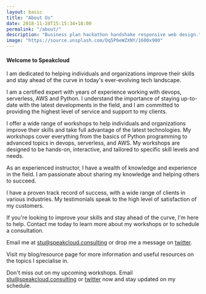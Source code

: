 ```yaml
---
layout: basic
title: "About Us"
date: 2018-11-28T15:15:34+10:00
permalink: "/about/"
description: "Business plan hackathon handshake responsive web design."
image: "https://source.unsplash.com/Dq5P6eWZXNY/1600x900"
---
```


#### Welcome to Speakcloud

I am dedicated to helping individuals and organizations improve their skills and stay ahead of the curve in today's ever-evolving tech landscape.

I am a certified expert with years of experience working with devops, serverless, AWS and Python. I understand the importance of staying up-to-date with the latest developments in the field, and I am committed to providing the highest level of service and support to my clients.

I offer a wide range of workshops to help individuals and organizations improve their skills and take full advantage of the latest technologies. My workshops cover everything from the basics of Python programming to advanced topics in devops, serverless, and AWS. My workshops are designed to be hands-on, interactive, and tailored to specific skill levels and needs.

As an experienced instructor, I have a wealth of knowledge and experience in the field. I am passionate about sharing my knowledge and helping others to succeed.

I have a proven track record of success, with a wide range of clients in various industries. My testimonials speak to the high level of satisfaction of my customers.

If you're looking to improve your skills and stay ahead of the curve, I'm here to help. Contact me today to learn more about my workshops or to schedule a consultation.

Email me at [stu@speakcloud.consulting](mailto:stu@speakcloud.consulting) or drop me a message on [twitter](https://twitter.com/speakclouder). 

Visit my blog/resource page for more information and useful resources on the topics I specialise in.

Don't miss out on my upcoming workshops. Email [stu@speakcloud.consulting](mailto:stu@speakcloud.consulting) or [twitter](https://twitter.com/speakclouder) now and stay updated on my schedule.
